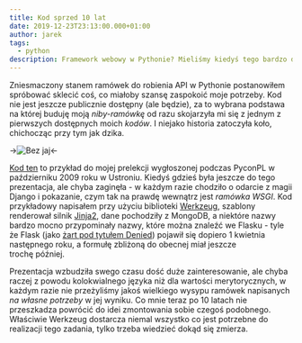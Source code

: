 ```yaml
---
title: Kod sprzed 10 lat
date: 2019-12-23T23:13:00.000+01:00
author: jarek
tags:
  - python
description: Framework webowy w Pythonie? Mieliśmy kiedyś tego bardzo dużo. Co się z nimi stało?
---
```


Zniesmaczony stanem ramówek do robienia API w Pythonie postanowiłem spróbować sklecić coś, co miałoby szansę zaspokoić moje potrzeby. Kod nie jest jeszcze publicznie dostępny (ale będzie), za to wybrana podstawa na której buduję moją _niby-ramówkę_ od razu skojarzyła mi się z jednym z pierwszych dostępnych moich _kodów_. I niejako historia zatoczyła koło, chichocząc przy tym jak dzika.

->![Bez jaj](https://i.imgur.com/2mzFN4Oh.jpg)<-

<!-- more -->

[Kod ten](https://github.com/zgoda/pyconpl09) to przykład do mojej prelekcji wygłoszonej podczas PyconPL w październiku 2009 roku w Ustroniu. Kiedyś gdzieś była jeszcze do tego prezentacja, ale chyba zaginęła - w każdym razie chodziło o odarcie z magii Django i pokazanie, czym tak na prawdę wewnątrz jest *ramówka WSGI*. Kod przykładowy napisałem przy użyciu biblioteki [Werkzeug](https://werkzeug.palletsprojects.com/), szablony renderował silnik [Jinja2](https://jinja.palletsprojects.com/), dane pochodziły z MongoDB, a niektóre nazwy bardzo mocno przypominały nazwy, które można znaleźć we Flasku - tyle że Flask (jako [żart pod tytułem Denied](https://web.archive.org/web/20180514202042/http://lucumr.pocoo.org/2010/4/3/april-1st-post-mortem/)) pojawił się dopiero 1 kwietnia następnego roku, a formułę zbliżoną do obecnej miał jeszcze trochę później.

Prezentacja wzbudziła swego czasu dość duże zainteresowanie, ale chyba raczej z powodu kolokwialnego języka niż dla wartości merytorycznych, w każdym razie nie przeżyliśmy jakoś wielkiego wysypu ramówek napisanych _na własne potrzeby_ w jej wyniku. Co mnie teraz po 10 latach nie przeszkadza powrócić do idei zmontowania sobie czegoś podobnego. Właściwie Werkzeug dostarcza niemal wszystko co jest potrzebne do realizacji tego zadania, tylko trzeba wiedzieć dokąd się zmierza.
